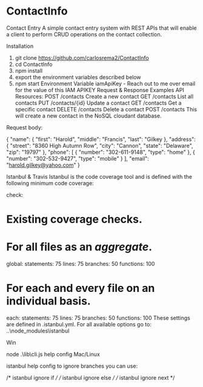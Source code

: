 # ContactInfo

Contact Entry
A simple contact entry system with REST APIs that will enable a client to perform CRUD operations on the contact collection.

Installation
1. git clone https://github.com/carlosrema2/ContactInfo
2. cd ContactInfo
3. npm install
4. export the environment variables described below
5. npm start
Environment Variable
iamApiKey - Reach out to me over email for the value of this IAM APIKEY
Request & Response Examples
API Resources:
POST /contacts Create a new contact
GET /contacts List all contacts
PUT /contacts/{id} Update a contact
GET /contacts Get a specific contact
DELETE /contacts Delete a contact
POST /contacts
This will create a new contact in the NoSQL cloudant database.

Request body:

{
  "name": {
    "first": "Harold",
    "middle": "Francis",
    "last": "Gilkey
  },
  "address": {
    "street": "8360 High Autumn Row",
    "city": "Cannon",
    "state": "Delaware",
    "zip": "19797"
  },
  "phone": [
    {
      "number": "302-611-9148",
      "type": "home"
    },
    {
      "number": "302-532-9427",
      "type": "mobile"
    }
  ],
  "email": "harold.gilkey@yahoo.com"
}

Istanbul & Travis
Istanbul is the code coverage tool and is defined with the following minimum code coverage:

check:
  # Existing coverage checks.
  # For all files as an *aggregate*.
  global:
    statements: 75
    lines: 75
    branches: 50
    functions: 100

  # For each and every file on an individual basis.
  each:
    statements: 75
    lines: 75
    branches: 50
    functions: 100
These settings are defined in .istanbul.yml. For all available options go to: ..\node_modules\istanbul

Win

node  .\lib\cli.js help config
Mac/Linux

istanbul help config
to ignore branches you can use:

/* istanbul ignore if */
/* istanbul ignore else */
/* istanbul ignore next */

